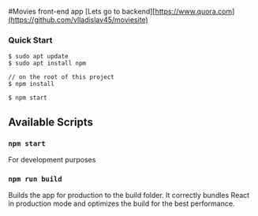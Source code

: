 #Movies front-end app
[Lets go to backend][https://www.quora.com](https://github.com/vlladislav45/moviesite)

### Quick Start
```
$ sudo apt update
$ sudo apt install npm

// on the root of this project
$ npm install
 
$ npm start
```

## Available Scripts

### `npm start`
For development purposes

### `npm run build`
Builds the app for production to the build folder. It correctly bundles React in production 
mode and optimizes the build for the best performance.
